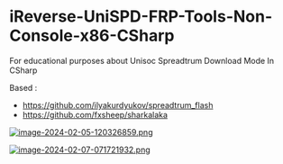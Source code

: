 # iReverse-UniSPD-FRP-Tools-Non-Console-x86-CSharp
For educational purposes about Unisoc Spreadtrum Download Mode In CSharp

Based : 
- https://github.com/ilyakurdyukov/spreadtrum_flash
- https://github.com/fxsheep/sharkalaka
  
[![image-2024-02-05-120326859.png](https://i.ibb.co/FHNrB5G/image-2024-02-05-120326859.png)](https://ibb.co/Bndpgy8)


[![image-2024-02-07-071721932.png](https://i.ibb.co/q96xPm9/image-2024-02-07-071721932.png)](https://ibb.co/y52Vbg5)
